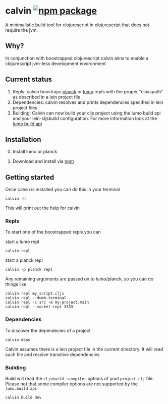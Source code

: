 # calvin [![npm package](https://nodei.co/npm/calvin-cljs.png?downloads=true&downloadRank=true&stars=true)](https://nodei.co/npm/calvin-cljs/)

A minimalistic build tool for clojurescript in clojurescript that does not require the jvm.

## Why?
In conjunction with boostrapped clojurescript calvin aims to enable a clojurescript jvm-less development environment

## Current status
1. Repls: calvin boostraps [planck](https://github.com/mfikes/planck) or [lumo](https://github.com/anmonteiro/lumo) repls
with the proper "classpath" as described in a lein project file
2. Dependencies: calvin resolves and prints dependencies specified in lein project files
3. Building: Calvin can now build your cljs project using the lumo build api and your lein-cljsbuild configuration. 
For more information look at the [lumo build api](https://anmonteiro.com/2017/02/compiling-clojurescript-projects-without-the-jvm/)

## Installation

0. Install lumo or planck

1. Download and install via [npm](https://www.npmjs.com/package/calvin-cljs)


## Getting started
Once calvin is installed you can do this in your terminal

    calvin -h

This will print out the help for calvin

### Repls
To start one of the boostrapped repls you can

start a lumo repl

    calvin repl

start a planck repl

    calvin -p planck repl

Any remaining arguments are passed on to lumo/planck, so you can do things like

    calvin repl my_script.cljs
    calvin repl --dumb-terminal
    calvin repl -c src -m my-project.main
    calvin repl --socket-repl 3333

### Dependencies
To discover the dependecies of  a project

    calvin deps

Calvin assumes there is a lein project file in the current directory. It will read such
file and resolve transitive dependencies

### Building
Build will read the `cljsbuild :compiler` options of yout `project.clj` file.
Please not that some compiler options are not supported by the `lumo.build.api`

    calvin build dev


